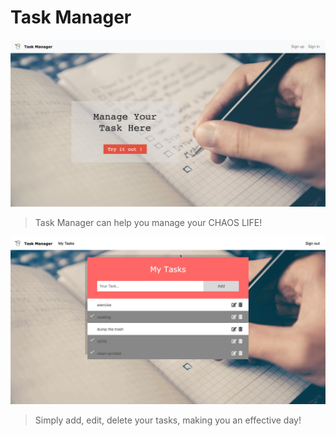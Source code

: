# Task Manager
![](home_page.png)
> Task Manager can help you manage your CHAOS LIFE!

![](gif_demo.gif)
> Simply add, edit, delete your tasks, making you an effective day!

